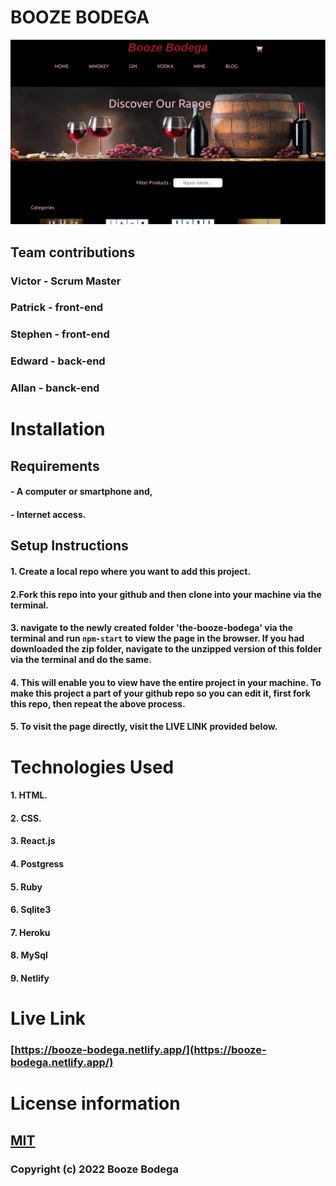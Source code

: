 # BOOZE BODEGA

![Whole app](src/images/boozed.png?raw=true "Booze Bodega")

## Team contributions

### Victor  - Scrum Master
### Patrick - front-end
### Stephen - front-end
### Edward  - back-end
### Allan   - banck-end

# Installation

## Requirements
#### - A computer or smartphone and,
#### - Internet access.

## Setup Instructions

#### 1. Create a local repo where you want to add this project.
#### 2.Fork this repo into your github and then clone into your machine via the terminal.

#### 3. navigate to the newly created folder 'the-booze-bodega' via the terminal and run `npm-start` to view the page in the browser. If you had downloaded the zip folder, navigate to the unzipped version of this folder via the terminal and do the same.
#### 4. This will enable you to view have the entire project in your machine. To make this project a part of your github repo so you can edit it, first fork this repo, then repeat the above process.
#### 5. To visit the page directly, visit the LIVE LINK provided below.

# Technologies Used

#### 1. HTML.
#### 2. CSS.
#### 3. React.js
#### 4. Postgress
#### 5. Ruby
#### 6. Sqlite3
#### 7. Heroku
#### 8. MySql
#### 9. Netlify

# Live Link  
### [https://booze-bodega.netlify.app/](https://booze-bodega.netlify.app/)


# License information

## [MIT](LICENCE)

### Copyright (c) 2022 Booze Bodega
